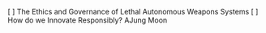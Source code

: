 [ ] The Ethics and Governance of Lethal Autonomous Weapons Systems
[ ] How do we Innovate Responsibly? AJung Moon
